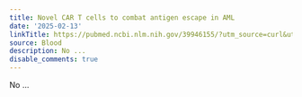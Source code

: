 ```yaml
---
title: Novel CAR T cells to combat antigen escape in AML
date: '2025-02-13'
linkTitle: https://pubmed.ncbi.nlm.nih.gov/39946155/?utm_source=curl&utm_medium=rss&utm_campaign=journals&utm_content=7603509&fc=None&ff=20250213170910&v=2.18.0.post9+e462414
source: Blood
description: No ...
disable_comments: true
---
```

No ...